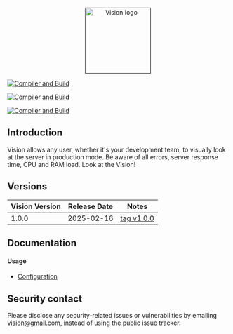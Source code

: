 <p align="center">
  <a href="" target="_blank" rel="noopener noreferrer">
    <img width="150" src="https://github.com/noneandundefined/vision-ui/blob/main/public/logo-vision-none.png" alt="Vision logo">
  </a>
</p>

<p align="center">
<!-- [![Compiler and Build](https://github.com/Artymiik/vision/actions/workflows/compiler-client.yml/badge.svg)](https://github.com/Artymiik/vision/actions/workflows/compiler-client.yml) -->

<a href="https://github.com/Artymiik/vision/actions/workflows/compiler-client.yml"><img src="https://github.com/Artymiik/vision/actions/workflows/compiler-client.yml/badge.svg" alt="Compiler and Build"></a>

<a href="https://www.npmjs.com/package/@artemiik/vision-ui"><img src="https://img.shields.io/npm/v/%40artemiik%2Fvision-ui" alt="Compiler and Build"></a>

<a href="https://www.npmjs.com/package/@artemiik/vision-ui"><img src="https://img.shields.io/npm/dm/%40artemiik%2Fvision-ui" alt="Compiler and Build"></a>

<!-- <a href="">![NPM Version](https://img.shields.io/npm/v/%40artemiik%2Fvision-ui) ![NPM Downloads](https://img.shields.io/npm/dm/%40artemiik%2Fvision-ui)</a> -->
</p>

## Introduction

Vision allows any user, whether it's your development team, to visually look at the server in production mode. Be aware of all errors, server response time, CPU and RAM load. Look at the Vision!

## Versions

| Vision Version | Release Date | Notes                                                           |
| -------------- | ------------ | --------------------------------------------------------------- |
| 1.0.0          | 2025-02-16   | [tag v1.0.0](https://github.com/Artymiik/vision-ui/tree/v1.0.0) |

## Documentation

#### Usage

- [Configuration](https://github.com/Artymiik/vision-ui/blob/main/docs/usage/configuration.md)

## Security contact

Please disclose any security-related issues or vulnerabilities by emailing [vision@gmail.com](mailto:vision@gmail.com), instead of using the public issue tracker.
